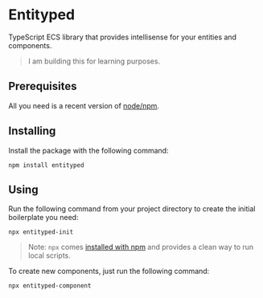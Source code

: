 # Entityped

TypeScript ECS library that provides intellisense for your entities and components.

> I am building this for learning purposes.

## Prerequisites

All you need is a recent version of [node/npm](https://nodejs.org/).

## Installing

Install the package with the following command:

```
npm install entityped
```

## Using

Run the following command from your project directory to create the initial boilerplate you need:

```
npx entityped-init
```

> Note: `npx` comes [installed with npm](<(https://blog.npmjs.org/post/162869356040/introducing-npx-an-npm-package-runner)>) and provides a clean way to run local scripts.


To create new components, just run the following command:

```
npx entityped-component
```